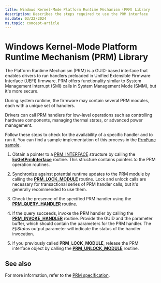 ```yaml
---
title: Windows Kernel-Mode Platform Runtime Mechanism (PRM) Library
description: Describes the steps required to use the PRM interface
ms.date: 03/22/2024
ms.topic: concept-article
---
```


# Windows Kernel-Mode Platform Runtime Mechanism (PRM) Library

The Platform Runtime Mechanism (PRM) is a GUID-based interface that enables drivers to run handlers preloaded in Unified Extensible Firmware Interface (UEFI) firmware. PRM offers functionality similar to System Management Interrupt (SMI) calls in System Management Mode (SMM), but it's more secure.

During system runtime, the firmware may contain several PRM modules, each with a unique set of handlers.

Drivers can call PRM handlers for low-level operations such as controlling hardware components, managing thermal states, or advanced power management.

Follow these steps to check for the availability of a specific handler and to run it. You can find a sample implementation of this process in the [PrmFunc sample](https://github.com/microsoft/Windows-driver-samples/tree/develop/prm/PrmFunc).

1. Obtain a pointer to a [PRM_INTERFACE](/windows-hardware/drivers/ddi/prminterface/ns-prminterface-prm_interface) structure by calling the [**ExGetPrmInterface**](/windows-hardware/drivers/ddi/prminterface/nf-prminterface-exgetprminterface) routine. This structure contains pointers to the PRM operation routines.

1. Synchronize against potential runtime updates to the PRM module by calling the [**PRM_LOCK_MODULE**](/windows-hardware/drivers/ddi/prminterface/nc-prminterface-prm_lock_module) routine. Lock and unlock calls are necessary for transactional series of PRM handler calls, but it's generally recommended to use them.

1. Check the presence of the specified PRM handler using the [**PRM_QUERY_HANDLER**](/windows-hardware/drivers/ddi/prminterface/nc-prminterface-prm_query_handler) routine.

1. If the query succeeds, invoke the PRM handler by calling the [**PRM_INVOKE_HANDLER**](/windows-hardware/drivers/ddi/prminterface/nc-prminterface-prm_invoke_handler) routine. Provide the GUID and the parameter buffer, which should contain the parameters for the PRM handler. The *EfiStatus* output parameter will indicate the status of the handler invocation.

1. If you previously called **PRM_LOCK_MODULE**, release the PRM interface object by calling the [**PRM_UNLOCK_MODULE**](/windows-hardware/drivers/ddi/prminterface/nc-prminterface-prm_unlock_module) routine.

## See also

For more information, refer to the [PRM specification](https://uefi.org/sites/default/files/resources/Platform%20Runtime%20Mechanism%20-%20with%20legal%20notice.pdf).
